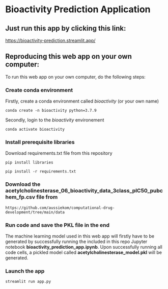 # Bioactivity Prediction Application

## Just run this app by clicking this link:
https://bioactivity-prediction.streamlit.app/

## Reproducing this web app on your own computer:
To run this web app on your own computer, do the following steps:

### Create conda environment
Firstly, create a conda environment called *bioactivity* (or your own name)
```
conda create -n bioactivity python=3.7.9
```
Secondly, login to the *bioactivity* environement
```
conda activate bioactivity
```
### Install prerequisite libraries

Download requirements.txt file from this repository

```
pip install libraries
```
```
pip install -r requirements.txt
```

###  Download the acetylcholinesterase_06_bioactivity_data_3class_pIC50_pubchem_fp.csv file from

```
https://github.com/aussiekom/computational-drug-development/tree/main/data
```

### Run code and save the PKL file in the end

The machine learning model used in this web app will firstly have to be generated by successfully running the included in this repo Jupyter notebook **bioactivity_prediction_app.ipynb**. Upon successfully running all code cells, a pickled model called **acetylcholinesterase_model.pkl** will be generated.

###  Launch the app

```
streamlit run app.py
```
